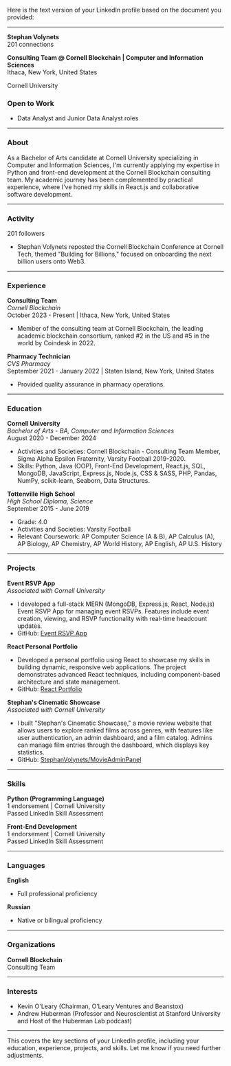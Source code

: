 Here is the text version of your LinkedIn profile based on the document you provided:

---

**Stephan Volynets**  
201 connections  

**Consulting Team @ Cornell Blockchain | Computer and Information Sciences**  
Ithaca, New York, United States  

Cornell University  

### Open to Work
- Data Analyst and Junior Data Analyst roles  

---

### About
As a Bachelor of Arts candidate at Cornell University specializing in Computer and Information Sciences, I'm currently applying my expertise in Python and front-end development at the Cornell Blockchain consulting team. My academic journey has been complemented by practical experience, where I've honed my skills in React.js and collaborative software development.

---

### Activity  
201 followers  
- Stephan Volynets reposted the Cornell Blockchain Conference at Cornell Tech, themed "Building for Billions," focused on onboarding the next billion users onto Web3.

---

### Experience

**Consulting Team**  
*Cornell Blockchain*  
October 2023 - Present | Ithaca, New York, United States  
- Member of the consulting team at Cornell Blockchain, the leading academic blockchain consortium, ranked #2 in the US and #5 in the world by Coindesk in 2022.

**Pharmacy Technician**  
*CVS Pharmacy*  
September 2021 - January 2022 | Staten Island, New York, United States  
- Provided quality assurance in pharmacy operations.

---

### Education

**Cornell University**  
*Bachelor of Arts - BA, Computer and Information Sciences*  
August 2020 - December 2024  
- Activities and Societies: Cornell Blockchain - Consulting Team Member, Sigma Alpha Epsilon Fraternity, Varsity Football 2019-2020.  
- Skills: Python, Java (OOP), Front-End Development, React.js, SQL, MongoDB, JavaScript, Express.js, Node.js, CSS & SASS, PHP, Pandas, NumPy, scikit-learn, Seaborn, Data Structures.

**Tottenville High School**  
*High School Diploma, Science*  
September 2015 - June 2019  
- Grade: 4.0  
- Activities and Societies: Varsity Football  
- Relevant Coursework: AP Computer Science (A & B), AP Calculus (A), AP Biology, AP Chemistry, AP World History, AP English, AP U.S. History

---

### Projects

**Event RSVP App**  
*Associated with Cornell University*  
- I developed a full-stack MERN (MongoDB, Express.js, React, Node.js) Event RSVP App for managing event RSVPs. Features include event creation, viewing, and RSVP functionality with real-time headcount updates.  
- GitHub: [Event RSVP App](https://github.com/StephanVolynets/MERN-RSVP-APP)

**React Personal Portfolio**  
- Developed a personal portfolio using React to showcase my skills in building dynamic, responsive web applications. The project demonstrates advanced React techniques, including component-based architecture and state management.  
- GitHub: [React Portfolio](https://github.com/StephanVolynets/React-Portfolio)

**Stephan's Cinematic Showcase**  
*Associated with Cornell University*  
- I built "Stephan's Cinematic Showcase," a movie review website that allows users to explore ranked films across genres, with features like user authentication, an admin dashboard, and a film catalog. Admins can manage film entries through the dashboard, which displays key statistics.  
- GitHub: [StephanVolynets/MovieAdminPanel](https://github.com/StephanVolynets/MovieAdminPanel)
---

### Skills

**Python (Programming Language)**  
1 endorsement | Cornell University  
Passed LinkedIn Skill Assessment  

**Front-End Development**  
1 endorsement | Cornell University  
Passed LinkedIn Skill Assessment  

---

### Languages

**English**  
- Full professional proficiency

**Russian**  
- Native or bilingual proficiency  

---

### Organizations

**Cornell Blockchain**  
Consulting Team  

---

### Interests

- Kevin O'Leary (Chairman, OʼLeary Ventures and Beanstox)
- Andrew Huberman (Professor and Neuroscientist at Stanford University and Host of the Huberman Lab podcast)  

---

This covers the key sections of your LinkedIn profile, including your education, experience, projects, and skills. Let me know if you need further adjustments.